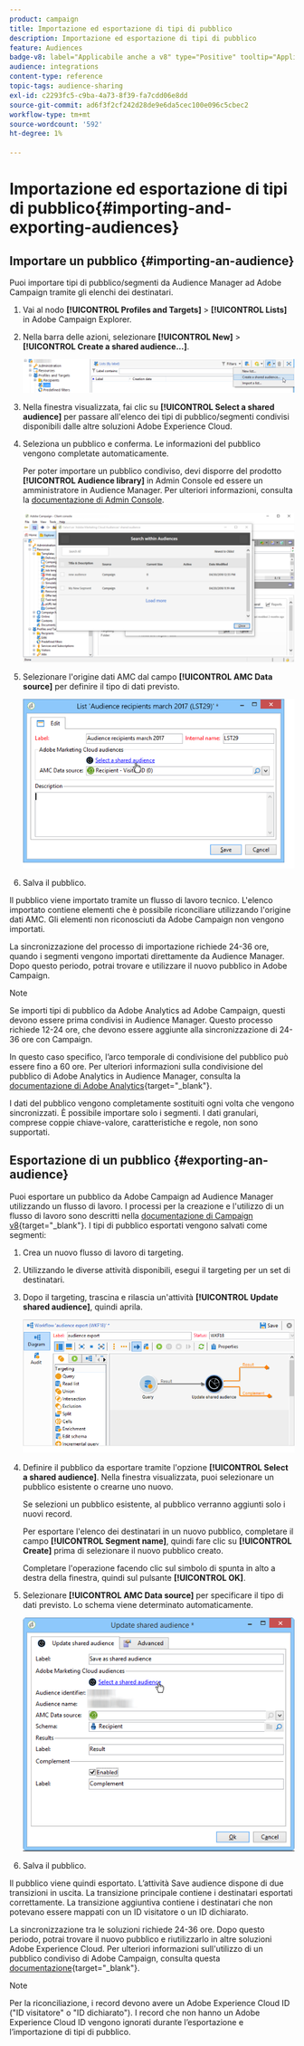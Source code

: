```yaml
---
product: campaign
title: Importazione ed esportazione di tipi di pubblico
description: Importazione ed esportazione di tipi di pubblico
feature: Audiences
badge-v8: label="Applicabile anche a v8" type="Positive" tooltip="Applicabile anche a Campaign v8"
audience: integrations
content-type: reference
topic-tags: audience-sharing
exl-id: c2293fc5-c9ba-4a73-8f39-fa7cdd06e8dd
source-git-commit: ad6f3f2cf242d28de9e6da5cec100e096c5cbec2
workflow-type: tm+mt
source-wordcount: '592'
ht-degree: 1%

---
```



# Importazione ed esportazione di tipi di pubblico{#importing-and-exporting-audiences}



## Importare un pubblico {#importing-an-audience}

Puoi importare tipi di pubblico/segmenti da Audience Manager ad Adobe Campaign tramite gli elenchi dei destinatari.

1. Vai al nodo **[!UICONTROL Profiles and Targets]** > **[!UICONTROL Lists]** in Adobe Campaign Explorer.
1. Nella barra delle azioni, selezionare **[!UICONTROL New]** > **[!UICONTROL Create a shared audience...]**.

   ![](assets/aam_import_audience.png)

1. Nella finestra visualizzata, fai clic su **[!UICONTROL Select a shared audience]** per passare all&#39;elenco dei tipi di pubblico/segmenti condivisi disponibili dalle altre soluzioni Adobe Experience Cloud.
1. Seleziona un pubblico e conferma. Le informazioni del pubblico vengono completate automaticamente.

   Per poter importare un pubblico condiviso, devi disporre del prodotto **[!UICONTROL Audience library]** in Admin Console ed essere un amministratore in Audience Manager. Per ulteriori informazioni, consulta la [documentazione di Admin Console](https://helpx.adobe.com/it/enterprise/managing/user-guide.html).

   ![](assets/aam_import_audience_3.png)

1. Selezionare l&#39;origine dati AMC dal campo **[!UICONTROL AMC Data source]** per definire il tipo di dati previsto.

   ![](assets/aam_import_audience_2.png)

1. Salva il pubblico.

Il pubblico viene importato tramite un flusso di lavoro tecnico. L&#39;elenco importato contiene elementi che è possibile riconciliare utilizzando l&#39;origine dati AMC. Gli elementi non riconosciuti da Adobe Campaign non vengono importati.

La sincronizzazione del processo di importazione richiede 24-36 ore, quando i segmenti vengono importati direttamente da Audience Manager. Dopo questo periodo, potrai trovare e utilizzare il nuovo pubblico in Adobe Campaign.

>[!NOTE]
>
>Se importi tipi di pubblico da Adobe Analytics ad Adobe Campaign, questi devono essere prima condivisi in Audience Manager. Questo processo richiede 12-24 ore, che devono essere aggiunte alla sincronizzazione di 24-36 ore con Campaign.
>
>In questo caso specifico, l’arco temporale di condivisione del pubblico può essere fino a 60 ore. Per ulteriori informazioni sulla condivisione del pubblico di Adobe Analytics in Audience Manager, consulta la [documentazione di Adobe Analytics](https://experienceleague.adobe.com/docs/analytics/components/segmentation/segmentation-workflow/seg-publish.html?lang=it){target="_blank"}.

I dati del pubblico vengono completamente sostituiti ogni volta che vengono sincronizzati. È possibile importare solo i segmenti. I dati granulari, comprese coppie chiave-valore, caratteristiche e regole, non sono supportati.

## Esportazione di un pubblico {#exporting-an-audience}

Puoi esportare un pubblico da Adobe Campaign ad Audience Manager utilizzando un flusso di lavoro. I processi per la creazione e l&#39;utilizzo di un flusso di lavoro sono descritti nella [documentazione di Campaign v8](https://experienceleague.adobe.com/docs/campaign/automation/workflows/introduction/build-a-workflow.html?lang=it){target="_blank"}. I tipi di pubblico esportati vengono salvati come segmenti:

1. Crea un nuovo flusso di lavoro di targeting.
1. Utilizzando le diverse attività disponibili, esegui il targeting per un set di destinatari.
1. Dopo il targeting, trascina e rilascia un&#39;attività **[!UICONTROL Update shared audience]**, quindi aprila.

   ![](assets/aam_export_example.png)

1. Definire il pubblico da esportare tramite l&#39;opzione **[!UICONTROL Select a shared audience]**. Nella finestra visualizzata, puoi selezionare un pubblico esistente o crearne uno nuovo.

   Se selezioni un pubblico esistente, al pubblico verranno aggiunti solo i nuovi record.

   Per esportare l&#39;elenco dei destinatari in un nuovo pubblico, completare il campo **[!UICONTROL Segment name]**, quindi fare clic su **[!UICONTROL Create]** prima di selezionare il nuovo pubblico creato.

   Completare l&#39;operazione facendo clic sul simbolo di spunta in alto a destra della finestra, quindi sul pulsante **[!UICONTROL OK]**.

1. Selezionare **[!UICONTROL AMC Data source]** per specificare il tipo di dati previsto. Lo schema viene determinato automaticamente.

   ![](assets/aam_export_audience_activity.png)

1. Salva il pubblico.

Il pubblico viene quindi esportato. L’attività Save audience dispone di due transizioni in uscita. La transizione principale contiene i destinatari esportati correttamente. La transizione aggiuntiva contiene i destinatari che non potevano essere mappati con un ID visitatore o un ID dichiarato.

La sincronizzazione tra le soluzioni richiede 24-36 ore. Dopo questo periodo, potrai trovare il nuovo pubblico e riutilizzarlo in altre soluzioni Adobe Experience Cloud. Per ulteriori informazioni sull&#39;utilizzo di un pubblico condiviso di Adobe Campaign, consulta questa [documentazione](https://experienceleague.adobe.com/it/docs/core-services/interface/services/audiences/create){target="_blank"}.

>[!NOTE]
>
>Per la riconciliazione, i record devono avere un Adobe Experience Cloud ID (&quot;ID visitatore&quot; o &quot;ID dichiarato&quot;). I record che non hanno un Adobe Experience Cloud ID vengono ignorati durante l’esportazione e l’importazione di tipi di pubblico.

